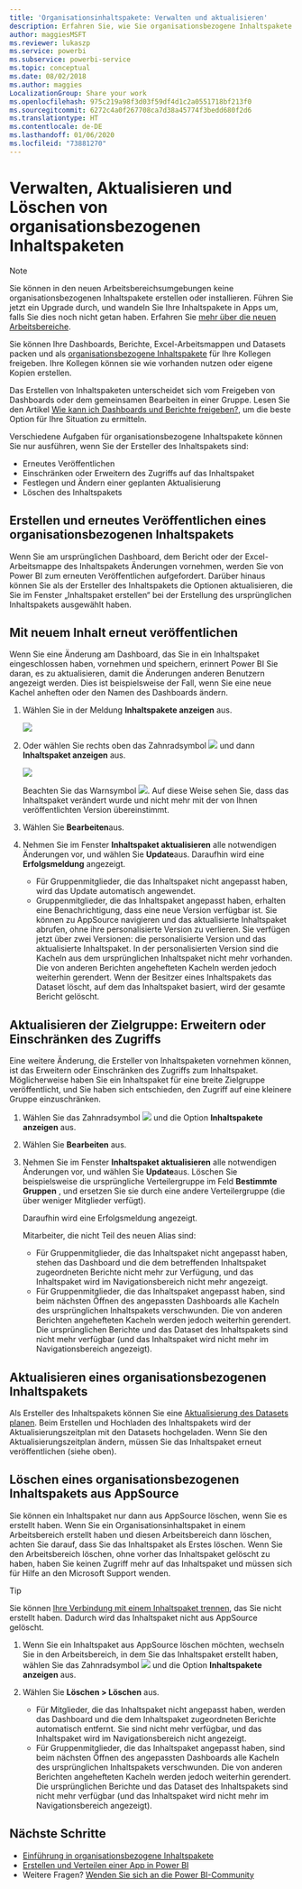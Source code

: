 ```yaml
---
title: 'Organisationsinhaltspakete: Verwalten und aktualisieren'
description: Erfahren Sie, wie Sie organisationsbezogene Inhaltspakete in Power BI verwalten, aktualisieren und löschen.
author: maggiesMSFT
ms.reviewer: lukaszp
ms.service: powerbi
ms.subservice: powerbi-service
ms.topic: conceptual
ms.date: 08/02/2018
ms.author: maggies
LocalizationGroup: Share your work
ms.openlocfilehash: 975c219a98f3d03f59df4d1c2a0551718bf213f0
ms.sourcegitcommit: 6272c4a0f267708ca7d38a45774f3bedd680f2d6
ms.translationtype: HT
ms.contentlocale: de-DE
ms.lasthandoff: 01/06/2020
ms.locfileid: "73881270"
---
```

# <a name="manage-update-and-delete-organizational-content-packs"></a>Verwalten, Aktualisieren und Löschen von organisationsbezogenen Inhaltspaketen
> [!NOTE]
> Sie können in den neuen Arbeitsbereichsumgebungen keine organisationsbezogenen Inhaltspakete erstellen oder installieren. Führen Sie jetzt ein Upgrade durch, und wandeln Sie Ihre Inhaltspakete in Apps um, falls Sie dies noch nicht getan haben. Erfahren Sie [mehr über die neuen Arbeitsbereiche](service-create-the-new-workspaces.md).
> 

Sie können Ihre Dashboards, Berichte, Excel-Arbeitsmappen und Datasets packen und als [organisationsbezogene Inhaltspakete](service-organizational-content-pack-introduction.md) für Ihre Kollegen freigeben. Ihre Kollegen können sie wie vorhanden nutzen oder eigene Kopien erstellen.

Das Erstellen von Inhaltspaketen unterscheidet sich vom Freigeben von Dashboards oder dem gemeinsamen Bearbeiten in einer Gruppe. Lesen Sie den Artikel [Wie kann ich Dashboards und Berichte freigeben?](service-how-to-collaborate-distribute-dashboards-reports.md), um die beste Option für Ihre Situation zu ermitteln.

Verschiedene Aufgaben für organisationsbezogene Inhaltspakete können Sie nur ausführen, wenn Sie der Ersteller des Inhaltspakets sind:

* Erneutes Veröffentlichen
* Einschränken oder Erweitern des Zugriffs auf das Inhaltspaket
* Festlegen und Ändern einer geplanten Aktualisierung
* Löschen des Inhaltspakets

## <a name="modify-and-re-publish-an-organizational-content-pack"></a>Erstellen und erneutes Veröffentlichen eines organisationsbezogenen Inhaltspakets
Wenn Sie am ursprünglichen Dashboard, dem Bericht oder der Excel-Arbeitsmappe des Inhaltspakets Änderungen vornehmen, werden Sie von Power BI zum erneuten Veröffentlichen aufgefordert. Darüber hinaus können Sie als der Ersteller des Inhaltspakets die Optionen aktualisieren, die Sie im Fenster „Inhaltspaket erstellen“ bei der Erstellung des ursprünglichen Inhaltspakets ausgewählt haben. 

## <a name="republish-with-new-content"></a>Mit neuem Inhalt erneut veröffentlichen
Wenn Sie eine Änderung am Dashboard, das Sie in ein Inhaltspaket eingeschlossen haben, vornehmen und speichern, erinnert Power BI Sie daran, es zu aktualisieren, damit die Änderungen anderen Benutzern angezeigt werden. Dies ist beispielsweise der Fall, wenn Sie eine neue Kachel anheften oder den Namen des Dashboards ändern.

1. Wählen Sie in der Meldung **Inhaltspakete anzeigen** aus.
   
   ![](media/service-organizational-content-pack-manage-update-delete/pbi_contpkchangesmessage.png)
2. Oder wählen Sie rechts oben das Zahnradsymbol ![](media/service-organizational-content-pack-manage-update-delete/cog.png) und dann **Inhaltspaket anzeigen** aus.
   
   ![](media/service-organizational-content-pack-manage-update-delete/pbi_contpkview.png)
   
   Beachten Sie das Warnsymbol ![](media/service-organizational-content-pack-manage-update-delete/pbi_contpkwarningicon.png).  Auf diese Weise sehen Sie, dass das Inhaltspaket verändert wurde und nicht mehr mit der von Ihnen veröffentlichten Version übereinstimmt.
3. Wählen Sie **Bearbeiten**aus.  
4. Nehmen Sie im Fenster **Inhaltspaket aktualisieren** alle notwendigen Änderungen vor, und wählen Sie **Update**aus. Daraufhin wird eine **Erfolgsmeldung** angezeigt.
   
   * Für Gruppenmitglieder, die das Inhaltspaket nicht angepasst haben, wird das Update automatisch angewendet.
   * Gruppenmitglieder, die das Inhaltspaket angepasst haben, erhalten eine Benachrichtigung, dass eine neue Version verfügbar ist.  Sie können zu AppSource navigieren und das aktualisierte Inhaltspaket abrufen, ohne ihre personalisierte Version zu verlieren.  Sie verfügen jetzt über zwei Versionen: die personalisierte Version und das aktualisierte Inhaltspaket.  In der personalisierten Version sind die Kacheln aus dem ursprünglichen Inhaltspaket nicht mehr vorhanden.  Die von anderen Berichten angehefteten Kacheln werden jedoch weiterhin gerendert. Wenn der Besitzer eines Inhaltspakets das Dataset löscht, auf dem das Inhaltspaket basiert, wird der gesamte Bericht gelöscht.  

## <a name="update-the-audience-expand-or-restrict-access"></a>Aktualisieren der Zielgruppe: Erweitern oder Einschränken des Zugriffs
Eine weitere Änderung, die Ersteller von Inhaltspaketen vornehmen können, ist das Erweitern oder Einschränken des Zugriffs zum Inhaltspaket.  Möglicherweise haben Sie ein Inhaltspaket für eine breite Zielgruppe veröffentlicht, und Sie haben sich entschieden, den Zugriff auf eine kleinere Gruppe einzuschränken.  

1. Wählen Sie das Zahnradsymbol ![](media/service-organizational-content-pack-manage-update-delete/cog.png) und die Option **Inhaltspakete anzeigen** aus.
2. Wählen Sie **Bearbeiten** aus. 
3. Nehmen Sie im Fenster **Inhaltspaket aktualisieren** alle notwendigen Änderungen vor, und wählen Sie **Update**aus. Löschen Sie beispielsweise die ursprüngliche Verteilergruppe im Feld **Bestimmte Gruppen** , und ersetzen Sie sie durch eine andere Verteilergruppe (die über weniger Mitglieder verfügt).
   
   Daraufhin wird eine Erfolgsmeldung angezeigt.
   
   Mitarbeiter, die nicht Teil des neuen Alias sind:
   
   * Für Gruppenmitglieder, die das Inhaltspaket nicht angepasst haben, stehen das Dashboard und die dem betreffenden Inhaltspaket zugeordneten Berichte nicht mehr zur Verfügung, und das Inhaltspaket wird im Navigationsbereich nicht mehr angezeigt.
   * Für Gruppenmitglieder, die das Inhaltspaket angepasst haben, sind beim nächsten Öffnen des angepassten Dashboards alle Kacheln des ursprünglichen Inhaltspakets verschwunden.  Die von anderen Berichten angehefteten Kacheln werden jedoch weiterhin gerendert. Die ursprünglichen Berichte und das Dataset des Inhaltspakets sind nicht mehr verfügbar (und das Inhaltspaket wird nicht mehr im Navigationsbereich angezeigt).   

## <a name="refresh-an-organizational-content-pack"></a>Aktualisieren eines organisationsbezogenen Inhaltspakets
Als Ersteller des Inhaltspakets können Sie eine [Aktualisierung des Datasets planen](refresh-data.md).  Beim Erstellen und Hochladen des Inhaltspakets wird der Aktualisierungszeitplan mit den Datasets hochgeladen. Wenn Sie den Aktualisierungszeitplan ändern, müssen Sie das Inhaltspaket erneut veröffentlichen (siehe oben).

## <a name="delete-an-organizational-content-pack-from-appsource"></a>Löschen eines organisationsbezogenen Inhaltspakets aus AppSource
Sie können ein Inhaltspaket nur dann aus AppSource löschen, wenn Sie es erstellt haben. Wenn Sie ein Organisationsinhaltspaket in einem Arbeitsbereich erstellt haben und diesen Arbeitsbereich dann löschen, achten Sie darauf, dass Sie das Inhaltspaket als Erstes löschen. Wenn Sie den Arbeitsbereich löschen, ohne vorher das Inhaltspaket gelöscht zu haben, haben Sie keinen Zugriff mehr auf das Inhaltspaket und müssen sich für Hilfe an den Microsoft Support wenden. 

> [!TIP]
> Sie können [Ihre Verbindung mit einem Inhaltspaket trennen](service-organizational-content-pack-disconnect.md), das Sie nicht erstellt haben. Dadurch wird das Inhaltspaket nicht aus AppSource gelöscht.
> 
> 

1. Wenn Sie ein Inhaltspaket aus AppSource löschen möchten, wechseln Sie in den Arbeitsbereich, in dem Sie das Inhaltspaket erstellt haben, wählen Sie das Zahnradsymbol ![](media/service-organizational-content-pack-manage-update-delete/cog.png) und die Option **Inhaltspakete anzeigen** aus.
2. Wählen Sie **Löschen \> Löschen** aus. 
   
   * Für Mitglieder, die das Inhaltspaket nicht angepasst haben, werden das Dashboard und die dem Inhaltspaket zugeordneten Berichte automatisch entfernt. Sie sind nicht mehr verfügbar, und das Inhaltspaket wird im Navigationsbereich nicht angezeigt.
   * Für Gruppenmitglieder, die das Inhaltspaket angepasst haben, sind beim nächsten Öffnen des angepassten Dashboards alle Kacheln des ursprünglichen Inhaltspakets verschwunden.  Die von anderen Berichten angehefteten Kacheln werden jedoch weiterhin gerendert. Die ursprünglichen Berichte und das Dataset des Inhaltspakets sind nicht mehr verfügbar (und das Inhaltspaket wird nicht mehr im Navigationsbereich angezeigt).   

## <a name="next-steps"></a>Nächste Schritte
* [Einführung in organisationsbezogene Inhaltspakete](service-organizational-content-pack-introduction.md)
* [Erstellen und Verteilen einer App in Power BI](service-create-distribute-apps.md) 
* Weitere Fragen? [Wenden Sie sich an die Power BI-Community](https://community.powerbi.com/)

